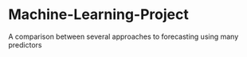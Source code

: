 # Machine-Learning-Project
A comparison between several approaches to forecasting using many predictors
